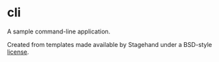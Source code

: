 # cli

A sample command-line application.

Created from templates made available by Stagehand under a BSD-style
[license](https://github.com/dart-lang/stagehand/blob/master/LICENSE).
